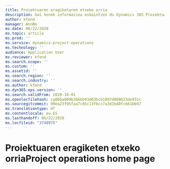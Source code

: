 ```yaml
---
title: Proiektuaren eragiketaren etxeko orria
description: Gai honek informazioa eskaintzen du Dynamics 365 Proiektuaren eragiketak.
author: kfend
manager: AnnBe
ms.date: 06/22/2020
ms.topic: article
ms.prod: ''
ms.service: dynamics-project-operations
ms.technology: ''
audience: Application User
ms.reviewer: kfend
ms.search.scope: ''
ms.custom: ''
ms.assetid: ''
ms.search.region: ''
ms.search.industry: ''
ms.author: kfend
ms.dyn365.ops.version: ''
ms.search.validFrom: 2020-10-01
ms.openlocfilehash: ca06ba009b266bb93d63bcb1897d008623de931c
ms.sourcegitcommit: 99ea23f95faa7c85c13fbcc7a3d1b40fc661b697
ms.translationtype: HT
ms.contentlocale: eu-ES
ms.lasthandoff: 06/22/2020
ms.locfileid: "3748975"
---
```

# <a name="project-operations-home-page"></a><span data-ttu-id="a5474-103">Proiektuaren eragiketen etxeko orria</span><span class="sxs-lookup"><span data-stu-id="a5474-103">Project operations home page</span></span>
